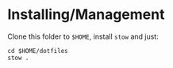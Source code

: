 # Installing/Management

Clone this folder to `$HOME`, install `stow` and just:
```
cd $HOME/dotfiles
stow .
```


